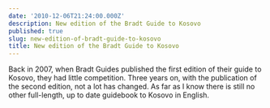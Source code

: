 ```yaml
---
date: '2010-12-06T21:24:00.000Z'
description: New edition of the Bradt Guide to Kosovo
published: true
slug: new-edition-of-bradt-guide-to-kosovo
title: New edition of the Bradt Guide to Kosovo
---
```


Back in 2007, when Bradt Guides published the first edition of their guide to Kosovo, they had little competition. Three years on, with the publication of the second edition, not a lot has changed. As far as I know there is still no other full-length, up to date guidebook to Kosovo in English. <br />
<br />